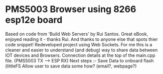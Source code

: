 # PMS5003 Browser using 8266 esp12e board
Based on code from 'Build Web Servers' by Rui Santos. Great eBook, enjoyed reading it - thanks Rui. And thanks to anyone else that spots thier code snippet! 
Redeveloped project using Web Sockets. For me this is a cleaner and easier to understand (and debug) way to share data between IOT devices and Browsers.
Connection details at the top of the main.cpp file. (PMS5003 TX --> ESP RX)
Next steps :- 
  Save Data to onboard flash (littleFS
  Allow user to save data some how? (email?, webpage?)
  
